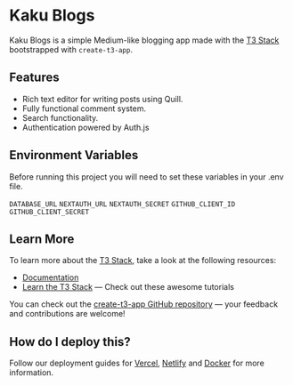 # Kaku Blogs

Kaku Blogs is a simple Medium-like blogging app made with the [T3 Stack](https://create.t3.gg/) bootstrapped with `create-t3-app`.

## Features

  - Rich text editor for writing posts using Quill.
  - Fully functional comment system.
  - Search functionality.
  - Authentication powered by Auth.js

## Environment Variables

Before running this project you will need to set these variables in your .env file.

  `DATABASE_URL`
  `NEXTAUTH_URL`
  `NEXTAUTH_SECRET`
  `GITHUB_CLIENT_ID`
  `GITHUB_CLIENT_SECRET`
  
## Learn More

To learn more about the [T3 Stack](https://create.t3.gg/), take a look at the following resources:

- [Documentation](https://create.t3.gg/)
- [Learn the T3 Stack](https://create.t3.gg/en/faq#what-learning-resources-are-currently-available) — Check out these awesome tutorials

You can check out the [create-t3-app GitHub repository](https://github.com/t3-oss/create-t3-app) — your feedback and contributions are welcome!

## How do I deploy this?

Follow our deployment guides for [Vercel](https://create.t3.gg/en/deployment/vercel), [Netlify](https://create.t3.gg/en/deployment/netlify) and [Docker](https://create.t3.gg/en/deployment/docker) for more information.
